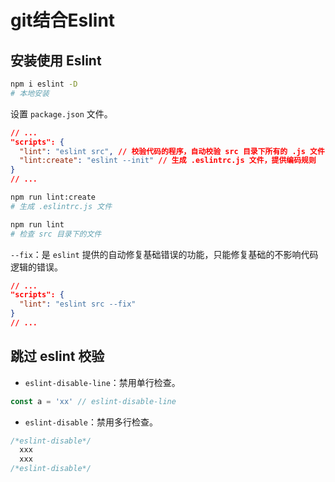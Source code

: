 # git结合Eslint

## 安装使用 Eslint

```bash
npm i eslint -D
# 本地安装
```

设置 `package.json` 文件。

```json
// ...
"scripts": {
  "lint": "eslint src", // 校验代码的程序，自动校验 src 目录下所有的 .js 文件
  "lint:create": "eslint --init" // 生成 .eslintrc.js 文件，提供编码规则
}
// ...
```

```bash
npm run lint:create
# 生成 .eslintrc.js 文件

npm run lint
# 检查 src 目录下的文件
```

`--fix`：是 `eslint` 提供的自动修复基础错误的功能，只能修复基础的不影响代码逻辑的错误。

```json
// ...
"scripts": {
  "lint": "eslint src --fix"
}
// ...
```

## 跳过 eslint 校验

- `eslint-disable-line`：禁用单行检查。

```js
const a = 'xx' // eslint-disable-line
```

- `eslint-disable`：禁用多行检查。

```js
/*eslint-disable*/
  xxx
  xxx
/*eslint-disable*/
```
